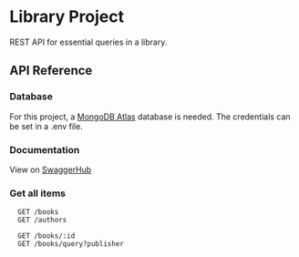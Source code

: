 
# Library Project
REST API for essential queries in a library.
## API Reference

### Database
For this project, a [MongoDB Atlas](https://www.mongodb.com/atlas/database) database is needed.
The credentials can be set in a .env file.

### Documentation
View on [SwaggerHub](https://app.swaggerhub.com/apis-docs/amandassa/LibraryAPI/1.0.0)

### Get all items

```http
  GET /books
  GET /authors
```

```http
  GET /books/:id
  GET /books/query?publisher
```